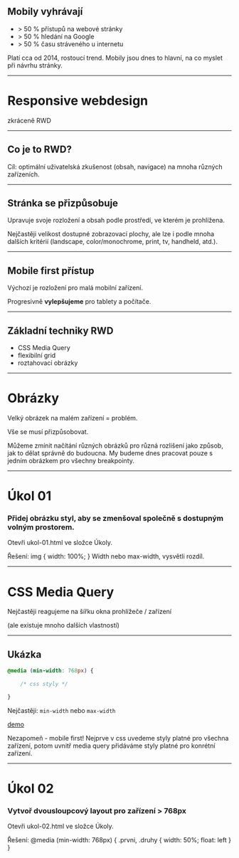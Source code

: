 <!-- .slide: data-background="#b82c7f" -->
## Mobily vyhrávají

- &gt; 50&nbsp;% přístupů na webové stránky
- &gt; 50&nbsp;% hledání na Google
- &gt; 50&nbsp;% času stráveného u internetu

>>>
Platí cca od 2014, rostoucí trend.
Mobily jsou dnes to hlavní, na co myslet při návrhu stránky.

---

# Responsive webdesign

zkráceně RWD

---

## Co je to RWD?

Cíl: optimální uživatelská zkušenost (obsah, navigace) na mnoha různých zařízeních. 

---

## Stránka se přizpůsobuje

Upravuje svoje rozložení a obsah podle prostředí, ve kterém je prohlížena.

>>>
Nejčastěji velikost dostupné zobrazovací plochy, ale lze i podle mnoha dalších kritérií (landscape, color/monochrome, print, tv, handheld, atd.).

---

## Mobile first přístup

Výchozí je rozložení pro malá mobilní zařízení.

Progresivně **vylepšujeme** pro tablety a počítače.

---

## Základní techniky RWD

- CSS Media Query
- flexibilní grid
- roztahovací obrázky

---

# Obrázky

Velký obrázek na malém zařízení = problém.

Vše se musí přizpůsobovat. 

>>>
Můžeme zmínit načítání různých obrázků pro různá rozlišení jako způsob, jak to dělat správně do budoucna.
My budeme dnes pracovat pouze s jedním obrázkem pro všechny breakpointy.

---

<!-- .slide: data-state="c-slide-task" -->

# Úkol 01

### Přidej obrázku styl, aby se zmenšoval společně s&nbsp;dostupným volným prostorem.

Otevři ukol-01.html ve složce Úkoly.

>>>
Řešení: 
img { width: 100%; }
Width nebo max-width, vysvětli rozdíl.

---

# CSS Media Query

Nejčastěji reagujeme na šířku okna prohlížeče / zařízení

(ale existuje mnoho dalších vlastností)

---

## Ukázka

```css
@media (min-width: 768px) {
	
	/* css styly */

}
```
<!-- .element: class="stretch" -->

Nejčastěji: `min-width` nebo `max-width`

<a href="slides/rwd-demo-mediaquery.html" target="blank">demo</a>

>>>
Nezapomeň - mobile first!
Nejprve v css uvedeme styly platné pro všechna zařízení, potom uvnitř media query přidáváme styly platné pro konrétní zařízení.

---

<!-- .slide: data-state="c-slide-task" -->

# Úkol 02

### Vytvoř dvousloupcový layout pro zařízení&nbsp;&gt;&nbsp;768px

Otevři ukol-02.html ve složce Úkoly.

>>>
Řešení:
@media (min-width: 768px) {
  .prvni, .druhy { width: 50%; float: left }
}
